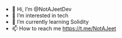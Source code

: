 - 👋 Hi, I’m @NotAJeetDev
- 👀 I’m interested in tech
- 🌱 I’m currently learning Solidity
- 📫 How to reach me https://t.me/NotAJeet

<!---
NotAJeetDev/NotAJeetDev is a ✨ special ✨ repository because its `README.md` (this file) appears on your GitHub profile.
You can click the Preview link to take a look at your changes.
--->
